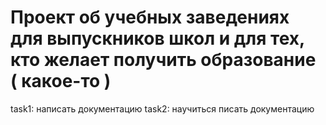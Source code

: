 # Проект об учебных заведениях для выпускников школ и для тех, кто желает получить образование ( какое-то )

task1: написать документацию
task2: научиться писать документацию
